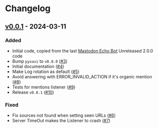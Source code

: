 # Changelog

## [v0.0.1](https://github.com/XaviArnaus/masto-feed/releases/tag/v0.0.1) - 2024-03-11

### Added

- Initial code, copied from the last [Mastodon Echo Bot](https://github.com/XaviArnaus/mastodon-echo-bot/) Unreleased 2.0.0 code
- Bump `pyxavi` to `v0.8.0` ([#3](https://github.com/XaviArnaus/masto-feed/pull/3))
- Initial documentation ([#4](https://github.com/XaviArnaus/masto-feed/pull/4))
- Make Log rotation as default ([#5](https://github.com/XaviArnaus/masto-feed/pull/5))
- Avoid answering with ERROR_INVALID_ACTION if it's organic mention ([#8](https://github.com/XaviArnaus/masto-feed/pull/8))
- Tests for mentions listener ([#9](https://github.com/XaviArnaus/masto-feed/pull/9))
- Release `v0.0.1` ([#10](https://github.com/XaviArnaus/masto-feed/pull/10))

### Fixed

- Fix sources not found when setting seen URLs ([#6](https://github.com/XaviArnaus/masto-feed/pull/6))
- Server TimeOut makes the Listener to crash ([#7](https://github.com/XaviArnaus/masto-feed/pull/7))
